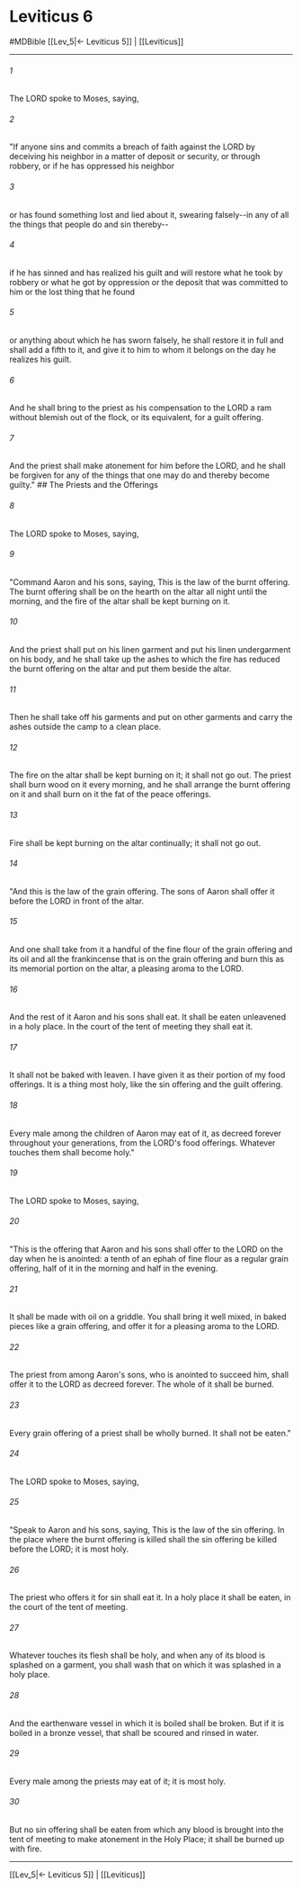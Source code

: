 # Leviticus 6
#MDBible
[[Lev_5|← Leviticus 5]] | [[Leviticus]]

***

###### 1 
The LORD spoke to Moses, saying, 

###### 2 
"If anyone sins and commits a breach of faith against the LORD by deceiving his neighbor in a matter of deposit or security, or through robbery, or if he has oppressed his neighbor 

###### 3 
or has found something lost and lied about it, swearing falsely--in any of all the things that people do and sin thereby-- 

###### 4 
if he has sinned and has realized his guilt and will restore what he took by robbery or what he got by oppression or the deposit that was committed to him or the lost thing that he found 

###### 5 
or anything about which he has sworn falsely, he shall restore it in full and shall add a fifth to it, and give it to him to whom it belongs on the day he realizes his guilt. 

###### 6 
And he shall bring to the priest as his compensation to the LORD a ram without blemish out of the flock, or its equivalent, for a guilt offering. 

###### 7 
And the priest shall make atonement for him before the LORD, and he shall be forgiven for any of the things that one may do and thereby become guilty." ## The Priests and the Offerings 

###### 8 
The LORD spoke to Moses, saying, 

###### 9 
"Command Aaron and his sons, saying, This is the law of the burnt offering. The burnt offering shall be on the hearth on the altar all night until the morning, and the fire of the altar shall be kept burning on it. 

###### 10 
And the priest shall put on his linen garment and put his linen undergarment on his body, and he shall take up the ashes to which the fire has reduced the burnt offering on the altar and put them beside the altar. 

###### 11 
Then he shall take off his garments and put on other garments and carry the ashes outside the camp to a clean place. 

###### 12 
The fire on the altar shall be kept burning on it; it shall not go out. The priest shall burn wood on it every morning, and he shall arrange the burnt offering on it and shall burn on it the fat of the peace offerings. 

###### 13 
Fire shall be kept burning on the altar continually; it shall not go out. 

###### 14 
"And this is the law of the grain offering. The sons of Aaron shall offer it before the LORD in front of the altar. 

###### 15 
And one shall take from it a handful of the fine flour of the grain offering and its oil and all the frankincense that is on the grain offering and burn this as its memorial portion on the altar, a pleasing aroma to the LORD. 

###### 16 
And the rest of it Aaron and his sons shall eat. It shall be eaten unleavened in a holy place. In the court of the tent of meeting they shall eat it. 

###### 17 
It shall not be baked with leaven. I have given it as their portion of my food offerings. It is a thing most holy, like the sin offering and the guilt offering. 

###### 18 
Every male among the children of Aaron may eat of it, as decreed forever throughout your generations, from the LORD's food offerings. Whatever touches them shall become holy." 

###### 19 
The LORD spoke to Moses, saying, 

###### 20 
"This is the offering that Aaron and his sons shall offer to the LORD on the day when he is anointed: a tenth of an ephah of fine flour as a regular grain offering, half of it in the morning and half in the evening. 

###### 21 
It shall be made with oil on a griddle. You shall bring it well mixed, in baked pieces like a grain offering, and offer it for a pleasing aroma to the LORD. 

###### 22 
The priest from among Aaron's sons, who is anointed to succeed him, shall offer it to the LORD as decreed forever. The whole of it shall be burned. 

###### 23 
Every grain offering of a priest shall be wholly burned. It shall not be eaten." 

###### 24 
The LORD spoke to Moses, saying, 

###### 25 
"Speak to Aaron and his sons, saying, This is the law of the sin offering. In the place where the burnt offering is killed shall the sin offering be killed before the LORD; it is most holy. 

###### 26 
The priest who offers it for sin shall eat it. In a holy place it shall be eaten, in the court of the tent of meeting. 

###### 27 
Whatever touches its flesh shall be holy, and when any of its blood is splashed on a garment, you shall wash that on which it was splashed in a holy place. 

###### 28 
And the earthenware vessel in which it is boiled shall be broken. But if it is boiled in a bronze vessel, that shall be scoured and rinsed in water. 

###### 29 
Every male among the priests may eat of it; it is most holy. 

###### 30 
But no sin offering shall be eaten from which any blood is brought into the tent of meeting to make atonement in the Holy Place; it shall be burned up with fire. 

***

[[Lev_5|← Leviticus 5]] | [[Leviticus]]
